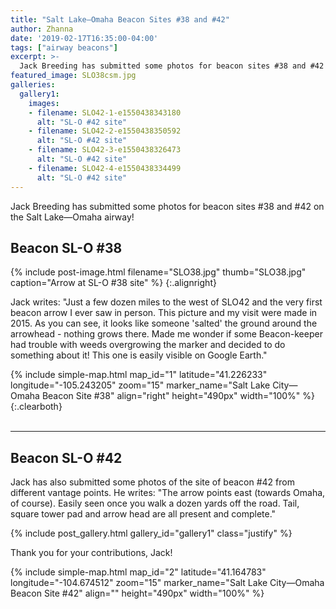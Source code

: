 ```yaml
---
title: "Salt Lake—Omaha Beacon Sites #38 and #42"
author: Zhanna
date: '2019-02-17T16:35:00-04:00'
tags: ["airway beacons"]
excerpt: >-
  Jack Breeding has submitted some photos for beacon sites #38 and #42 on the Salt Lake—Omaha airway!
featured_image: SLO38csm.jpg
galleries:
  gallery1:
    images:    
    - filename: SLO42-1-e1550438343180
      alt: "SL-O #42 site"
    - filename: SLO42-2-e1550438350592
      alt: "SL-O #42 site"
    - filename: SLO42-3-e1550438326473
      alt: "SL-O #42 site"
    - filename: SLO42-4-e1550438334499
      alt: "SL-O #42 site"   
---
```


Jack Breeding has submitted some photos for beacon sites #38 and #42 on the Salt Lake—Omaha airway!

## Beacon SL-O #38

{% include post-image.html filename="SLO38.jpg" thumb="SLO38.jpg" caption="Arrow at SL-O #38 site" %}
{:.alignright}

Jack writes: "Just a few dozen miles to the west of SLO42 and the very first beacon arrow I ever saw in person.  This picture and my visit were made in 2015.  As you can see, it looks like someone 'salted' the ground around the arrowhead - nothing grows there.  Made me wonder if some Beacon-keeper had trouble with weeds overgrowing the marker and decided to do something about it!  This one is easily visible on Google Earth."


{% include simple-map.html map_id="1" latitude="41.226233" longitude="-105.243205" zoom="15" marker_name="Salt Lake City—Omaha Beacon Site #38" align="right" height="490px" width="100%" %}
{:.clearboth}
<br>
<br>

___


## Beacon SL-O #42


Jack has also submitted some photos of the site of beacon #42 from different vantage points.  He writes: "The arrow points east (towards Omaha, of course). Easily seen once you walk a dozen yards off the road. Tail, square tower pad and arrow head are all present and complete."

{% include post_gallery.html gallery_id="gallery1" class="justify" %}

Thank you for your contributions, Jack!

{% include simple-map.html map_id="2" latitude="41.164783" longitude="-104.674512" zoom="15" marker_name="Salt Lake City—Omaha Beacon Site #42" align="" height="490px" width="100%" %}


